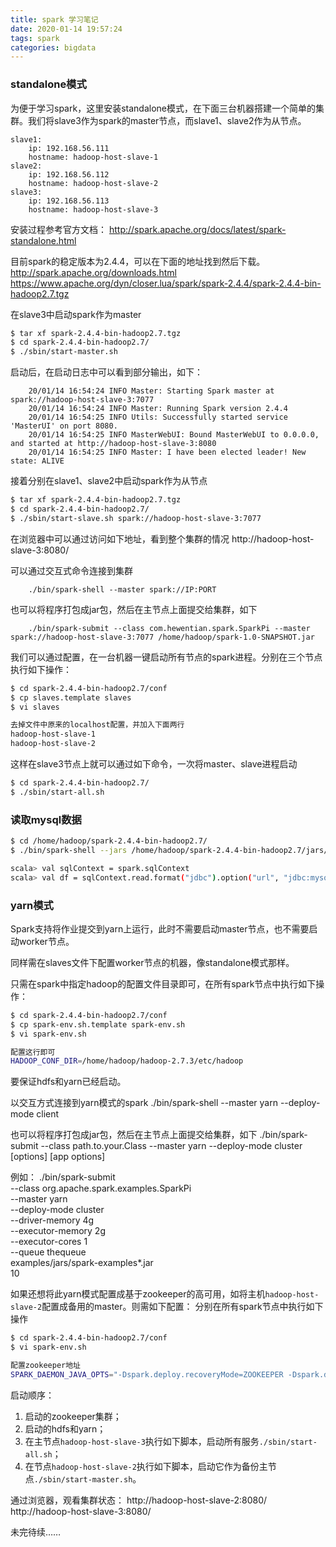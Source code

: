 ```yaml
---
title: spark 学习笔记
date: 2020-01-14 19:57:24
tags: spark
categories: bigdata
---
```


### standalone模式
为便于学习spark，这里安装standalone模式，在下面三台机器搭建一个简单的集群。我们将slave3作为spark的master节点，而slave1、slave2作为从节点。

    slave1:
        ip: 192.168.56.111
        hostname: hadoop-host-slave-1
    slave2:
        ip: 192.168.56.112
        hostname: hadoop-host-slave-2
    slave3:
        ip: 192.168.56.113
        hostname: hadoop-host-slave-3

安装过程参考官方文档：
http://spark.apache.org/docs/latest/spark-standalone.html

目前spark的稳定版本为2.4.4，可以在下面的地址找到然后下载。
http://spark.apache.org/downloads.html
https://www.apache.org/dyn/closer.lua/spark/spark-2.4.4/spark-2.4.4-bin-hadoop2.7.tgz

在slave3中启动spark作为master
``` bash
$ tar xf spark-2.4.4-bin-hadoop2.7.tgz
$ cd spark-2.4.4-bin-hadoop2.7/
$ ./sbin/start-master.sh
```

启动后，在启动日志中可以看到部分输出，如下：

        20/01/14 16:54:24 INFO Master: Starting Spark master at spark://hadoop-host-slave-3:7077
        20/01/14 16:54:24 INFO Master: Running Spark version 2.4.4
        20/01/14 16:54:25 INFO Utils: Successfully started service 'MasterUI' on port 8080.
        20/01/14 16:54:25 INFO MasterWebUI: Bound MasterWebUI to 0.0.0.0, and started at http://hadoop-host-slave-3:8080
        20/01/14 16:54:25 INFO Master: I have been elected leader! New state: ALIVE


接着分别在slave1、slave2中启动spark作为从节点
``` bash
$ tar xf spark-2.4.4-bin-hadoop2.7.tgz
$ cd spark-2.4.4-bin-hadoop2.7/
$ ./sbin/start-slave.sh spark://hadoop-host-slave-3:7077
```

在浏览器中可以通过访问如下地址，看到整个集群的情况
http://hadoop-host-slave-3:8080/


可以通过交互式命令连接到集群

        ./bin/spark-shell --master spark://IP:PORT

也可以将程序打包成jar包，然后在主节点上面提交给集群，如下

        ./bin/spark-submit --class com.hewentian.spark.SparkPi --master spark://hadoop-host-slave-3:7077 /home/hadoop/spark-1.0-SNAPSHOT.jar


我们可以通过配置，在一台机器一键启动所有节点的spark进程。分别在三个节点执行如下操作：
``` bash
$ cd spark-2.4.4-bin-hadoop2.7/conf
$ cp slaves.template slaves
$ vi slaves

去掉文件中原来的localhost配置，并加入下面两行
hadoop-host-slave-1
hadoop-host-slave-2
```

这样在slave3节点上就可以通过如下命令，一次将master、slave进程启动
``` bash
$ cd spark-2.4.4-bin-hadoop2.7/
$ ./sbin/start-all.sh
```


### 读取mysql数据
``` bash
$ cd /home/hadoop/spark-2.4.4-bin-hadoop2.7/
$ ./bin/spark-shell --jars /home/hadoop/spark-2.4.4-bin-hadoop2.7/jars/mysql-connector-java-5.1.25.jar

scala> val sqlContext = spark.sqlContext
scala> val df = sqlContext.read.format("jdbc").option("url", "jdbc:mysql://mysql.hewentian.com:3306/bfg_db?useUnicode=true&characterEncoding=utf-8&zeroDateTimeBehavior=convertToNull").option("driver", "com.mysql.jdbc.Driver").option("user", "bfg_db").option("password", "iE1zNB?A91*YbQ9hK").option("dbtable", "student").load()
```


### yarn模式
Spark支持将作业提交到yarn上运行，此时不需要启动master节点，也不需要启动worker节点。

同样需在slaves文件下配置worker节点的机器，像standalone模式那样。

只需在spark中指定hadoop的配置文件目录即可，在所有spark节点中执行如下操作：
``` bash
$ cd spark-2.4.4-bin-hadoop2.7/conf
$ cp spark-env.sh.template spark-env.sh
$ vi spark-env.sh

配置这行即可
HADOOP_CONF_DIR=/home/hadoop/hadoop-2.7.3/etc/hadoop
```

要保证hdfs和yarn已经启动。

以交互方式连接到yarn模式的spark
        ./bin/spark-shell --master yarn --deploy-mode client

也可以将程序打包成jar包，然后在主节点上面提交给集群，如下
        ./bin/spark-submit --class path.to.your.Class --master yarn --deploy-mode cluster [options] <app jar> [app options]

例如：
        ./bin/spark-submit \
        --class org.apache.spark.examples.SparkPi \
        --master yarn \
        --deploy-mode cluster \
        --driver-memory 4g \
        --executor-memory 2g \
        --executor-cores 1 \
        --queue thequeue \
        examples/jars/spark-examples*.jar \
        10


如果还想将此yarn模式配置成基于zookeeper的高可用，如将主机`hadoop-host-slave-2`配置成备用的master。则需如下配置：
分别在所有spark节点中执行如下操作
``` bash
$ cd spark-2.4.4-bin-hadoop2.7/conf
$ vi spark-env.sh

配置zookeeper地址
SPARK_DAEMON_JAVA_OPTS="-Dspark.deploy.recoveryMode=ZOOKEEPER -Dspark.deploy.zookeeper.url=hadoop-host-master:2181,hadoop-host-slave-1:2181,hadoop-host-slave-2:2181 -Dspark.deploy.zookeeper.dir=/spark"
```

启动顺序：
1. 启动的zookeeper集群；
2. 启动的hdfs和yarn；
3. 在主节点`hadoop-host-slave-3`执行如下脚本，启动所有服务`./sbin/start-all.sh`；
4. 在节点`hadoop-host-slave-2`执行如下脚本，启动它作为备份主节点`./sbin/start-master.sh`。

通过浏览器，观看集群状态：
http://hadoop-host-slave-2:8080/
http://hadoop-host-slave-3:8080/


未完待续……



